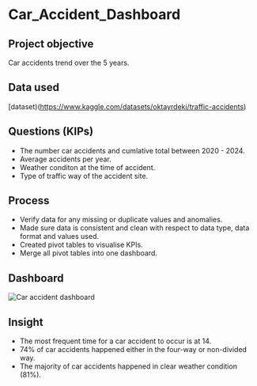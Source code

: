 # Car_Accident_Dashboard

## Project objective
Car accidents trend over the 5 years.

## Data used
[dataset)(https://www.kaggle.com/datasets/oktayrdeki/traffic-accidents)

## Questions (KIPs)
- The number car accidents and cumlative total between 2020 - 2024.
- Average accidents per year.
- Weather conditon at the time of accident.
- Type of traffic way of the accident site.

## Process
- Verify data for any missing or duplicate values and anomalies.
- Made sure data is consistent and clean with respect to data type, data format and values used.
- Created pivot tables to visualise KPIs.
- Merge all pivot tables into one dashboard.

## Dashboard
![Car accident dashboard](https://github.com/user-attachments/assets/de964824-ce35-45ea-86e8-712130dbfe2c)

## Insight
- The most frequent time for a car accident to occur is at 14.
- 74% of car accidents happened either in the four-way or non-divided way.
- The majority of car accidents happened in clear weather condition (81%).
